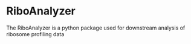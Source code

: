 # RiboAnalyzer
The RiboAnalyzer is a python package used for downstream analysis of ribosome profiling data
